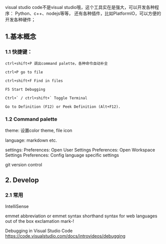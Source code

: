 
visual studio code不是visual studio哦，这个工具实在是强大，可以开发各种程序：
Python、c++、nodejs等等，
还有各种插件，比如PlatformIO，可以方便的开发各种硬件；

## 1.基本概念

### 1.1 快捷键：

```
ctrl+shift+P 调出command palette，各种命令自动补全

ctrl+P go to file

ctrl+shift+F Find in files

F5 Start Debugging

Ctrl+` / ctrl+shift+` Toggle Terminal

Go to Definition (F12) or Peek Definition (Alt+F12).

```

### 1.2 Command palette 

theme:
设置color theme, file icon

language:
markdown etc.

settings:
Preferences: Open User Settings
Preferences: Open Workspace Settings
Preferences: Config language specific settings

git version control

## 2. Develop

### 2.1 常用

IntelliSense

emmet abbreviation or emmet syntax
	shorthand syntax for web languages out of the box
	exclamation mark-!

Debugging in Visual Studio Code
https://code.visualstudio.com/docs/introvideos/debugging


